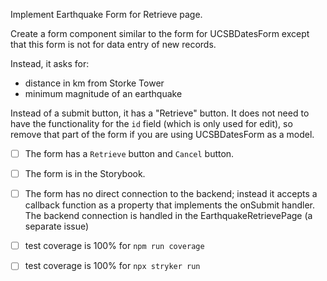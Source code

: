 Implement Earthquake Form for Retrieve page.

Create a form component similar to the form for UCSBDatesForm except that this form is not for data entry of new records.  

Instead, it asks for:
* distance in km from Storke Tower
* minimum magnitude of an earthquake

Instead of a submit button, it has a "Retrieve" button.  It does not need to 
have the functionality for the `id` field (which is only used for edit), so 
remove that part of the form if you are using UCSBDatesForm as a model.


- [ ] The form has a `Retrieve` button and  `Cancel` button.
- [ ] The form is in the Storybook.
- [ ] The form has no direct connection to the backend; instead it accepts a callback function as a property that implements the onSubmit handler.  The backend connection is handled in the EarthquakeRetrievePage (a separate issue)
- [ ] test coverage is 100% for `npm run coverage`
- [ ] test coverage is 100% for `npx stryker run`

